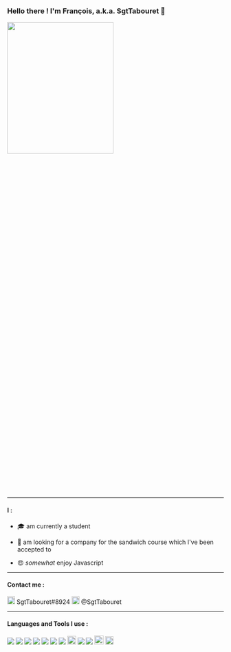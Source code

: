 ### Hello there ! I'm François, a.k.a. SgtTabouret 👋 

<img src="https://media.giphy.com/media/Nx0rz3jtxtEre/giphy.gif" width="70%" height="28%" />

___

#### I :
* 🎓 am currently a student 

* 🥪 am looking for a company for the sandwich course which I've been accepted to 

* 😍 *somewhat* enjoy Javascript 
___
#### Contact me :

<img width='18px' src='https://simpleicons.org/icons/discord.svg'> SgtTabouret#8924 
[<img width='18px' src='https://simpleicons.org/icons/twitter.svg'>](https://twitter.com/SgtTabouret) @SgtTabouret 
___
#### Languages and Tools I use :

<p>
<img src="https://img.icons8.com/color/22/000000/visual-studio-code-2019.png"/>
<img src="https://img.icons8.com/color/22/000000/javascript.png"/>
<img src="https://img.icons8.com/color/22/000000/nodejs.png"/>
<img src="https://img.icons8.com/color/22/000000/react-native.png"/>
<img src="https://img.icons8.com/color/22/000000/java-coffee-cup-logo.png"/>
<img src="https://img.icons8.com/ios/22/000000/postgreesql.png"/>
<img src="https://img.icons8.com/ios-filled/22/000000/mysql-logo.png"/>
<img width='20px' src="https://seeklogo.com/images/E/eslint-logo-4B5C528034-seeklogo.com.png"/>
<img src="https://img.icons8.com/color/22/000000/git.png"/>
<img src="https://img.icons8.com/color/22/000000/gitlab.png"/>
<img width='21px' src="https://img.icons8.com/material-outlined/48/000000/github.png"/>
<img width='19px' src='https://seeklogo.com/images/S/symfony-logo-AA34C8FC16-seeklogo.com.png'>
</p>
